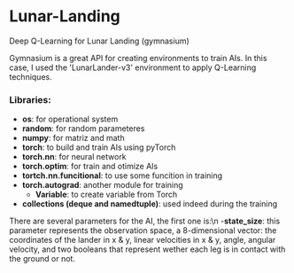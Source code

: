 # Lunar-Landing
Deep Q-Learning for Lunar Landing (gymnasium)

Gymnasium is a great API for creating environments to train AIs. In this case, I used the 'LunarLander-v3' environment to apply Q-Learning techniques.

### Libraries:
- **os**: for operational system
- **random**: for random parameteres
- **numpy**: for matriz and math
- **torch**: to build and train AIs using pyTorch
- **torch.nn**: for neural network
- **torch.optim**: for train and otimize AIs
- **tortch.nn.funcitional**: to use some funcition in training
- **torch.autograd**: another module for training
     - **Variable**: to create variable from Torch
- **collections (deque and namedtuple)**: used indeed during the training

There are several parameters for the AI, the first one is:\n
\-**state_size**: this parameter represents the observation space, a 8-dimensional vector: the coordinates of the lander in x & y, linear velocities in x & y, angle, angular velocity, and two booleans that represent wether each leg is in contact with the ground or not.
